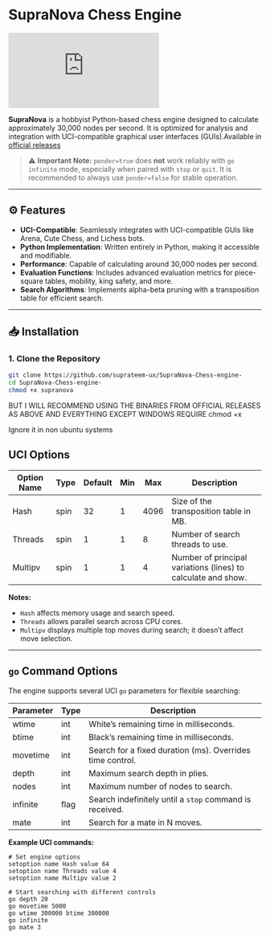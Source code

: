 # SupraNova Chess Engine

![SupraNova Logo](https://chessengines.blogspot.com/2021/09/first-test-chess-engine-supernova24.html)

**SupraNova** is a hobbyist Python-based chess engine designed to calculate approximately 30,000 nodes per second. It is optimized for analysis and integration with UCI-compatible graphical user interfaces (GUIs).Available in [official releases](https://github.com/suprateem-ux/SupraNova-Chess-engine-/releases/tag/v1.0.6)

> ⚠️ **Important Note:** `ponder=true` does **not** work reliably with `go infinite` mode, especially when paired with `stop` or `quit`. It is recommended to always use `ponder=false` for stable operation.

---

## ⚙️ Features

- **UCI-Compatible**: Seamlessly integrates with UCI-compatible GUIs like Arena, Cute Chess, and Lichess bots.  
- **Python Implementation**: Written entirely in Python, making it accessible and modifiable.  
- **Performance**: Capable of calculating around 30,000 nodes per second.  
- **Evaluation Functions**: Includes advanced evaluation metrics for piece-square tables, mobility, king safety, and more.  
- **Search Algorithms**: Implements alpha-beta pruning with a transposition table for efficient search.

---

## 📥 Installation

### 1. Clone the Repository

```bash
git clone https://github.com/suprateem-ux/SupraNova-Chess-engine-
cd SupraNova-Chess-engine-
chmod +x supranova
```
BUT I WILL RECOMMEND USING THE BINARIES FROM OFFICIAL RELEASES AS ABOVE AND EVERYTHING EXCEPT WINDOWS REQUIRE chmod +x 

Ignore it in non ubuntu systems
## UCI Options

| Option Name | Type | Default | Min | Max | Description |
|-------------|------|---------|-----|-----|-------------|
| Hash        | spin | 32      | 1   | 4096 | Size of the transposition table in MB. |
| Threads     | spin | 1       | 1   | 8    | Number of search threads to use. |
| Multipv     | spin | 1       | 1   | 4    | Number of principal variations (lines) to calculate and show. |

**Notes:**
- `Hash` affects memory usage and search speed.
- `Threads` allows parallel search across CPU cores.
- `Multipv` displays multiple top moves during search; it doesn’t affect move selection.

---

## `go` Command Options

The engine supports several UCI `go` parameters for flexible searching:

| Parameter   | Type | Description |
|-------------|------|-------------|
| wtime       | int  | White’s remaining time in milliseconds. |
| btime       | int  | Black’s remaining time in milliseconds. |
| movetime    | int  | Search for a fixed duration (ms). Overrides time control. |
| depth       | int  | Maximum search depth in plies. |
| nodes       | int  | Maximum number of nodes to search. |
| infinite    | flag | Search indefinitely until a `stop` command is received. | #sorry , it doesnt work but can be bypassed by ponder = false
| mate        | int  | Search for a mate in N moves. |

**Example UCI commands:**

```text
# Set engine options
setoption name Hash value 64
setoption name Threads value 4
setoption name Multipv value 2

# Start searching with different controls
go depth 20
go movetime 5000
go wtime 300000 btime 300000
go infinite
go mate 3
